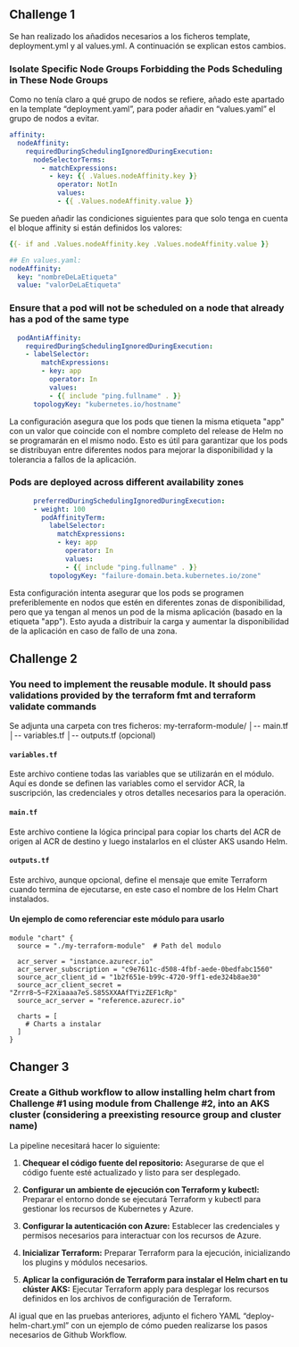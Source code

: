 ## Challenge 1

Se han realizado los añadidos necesarios a los ficheros template, deployment.yml y al values.yml. A continuación se explican estos cambios.

### Isolate Specific Node Groups Forbidding the Pods Scheduling in These Node Groups
Como no tenía claro a qué grupo de nodos se refiere, añado este apartado en la template “deployment.yaml”, para poder añadir en “values.yaml” el grupo de nodos a evitar.
```yaml
affinity:
  nodeAffinity:
    requiredDuringSchedulingIgnoredDuringExecution:
      nodeSelectorTerms:
        - matchExpressions:
          - key: {{ .Values.nodeAffinity.key }}
            operator: NotIn
            values:
            - {{ .Values.nodeAffinity.value }}
```
Se pueden añadir las condiciones siguientes para que solo tenga en cuenta el bloque affinity si están definidos los valores:
```yaml
{{- if and .Values.nodeAffinity.key .Values.nodeAffinity.value }}
```

```yaml
## En values.yaml:
nodeAffinity:
  key: "nombreDeLaEtiqueta"
  value: "valorDeLaEtiqueta"
```

### Ensure that a pod will not be scheduled on a node that already has a pod of the same type
```yaml
  podAntiAffinity:
    requiredDuringSchedulingIgnoredDuringExecution:
    - labelSelector:
        matchExpressions:
        - key: app
          operator: In
          values:
          - {{ include "ping.fullname" . }}
      topologyKey: "kubernetes.io/hostname"
```
La configuración asegura que los pods que tienen la misma etiqueta "app" con un valor que coincide con el nombre completo del release de Helm no se programarán en el mismo nodo. Esto es útil para garantizar que los pods se distribuyan entre diferentes nodos para mejorar la disponibilidad y la tolerancia a fallos de la aplicación.

### Pods are deployed across different availability zones
```yaml
      preferredDuringSchedulingIgnoredDuringExecution:
      - weight: 100
        podAffinityTerm:
          labelSelector:
            matchExpressions:
            - key: app
              operator: In
              values:
              - {{ include "ping.fullname" . }}
          topologyKey: "failure-domain.beta.kubernetes.io/zone"
```
Esta configuración intenta asegurar que los pods se programen preferiblemente en nodos que estén en diferentes zonas de disponibilidad, pero que ya tengan al menos un pod de la misma aplicación (basado en la etiqueta "app"). Esto ayuda a distribuir la carga y aumentar la disponibilidad de la aplicación en caso de fallo de una zona.

## Challenge 2 
### You need to implement the reusable module. It should pass validations provided by the terraform fmt and terraform validate commands
Se adjunta una carpeta con tres ficheros:
my-terraform-module/ 
│-- main.tf
│-- variables.tf
│-- outputs.tf (opcional)

#### `variables.tf`
Este archivo contiene todas las variables que se utilizarán en el módulo. Aquí es donde se definen las variables como el servidor ACR, la suscripción, las credenciales y otros detalles necesarios para la operación.

#### `main.tf`
Este archivo contiene la lógica principal para copiar los charts del ACR de origen al ACR de destino y luego instalarlos en el clúster AKS usando Helm.

#### `outputs.tf`
Este archivo, aunque opcional, define el mensaje que emite Terraform cuando termina de ejecutarse, en este caso el nombre de los Helm Chart instalados.

#### Un ejemplo de como referenciar este módulo para usarlo
```hcl
module "chart" {
  source = "./my-terraform-module"  # Path del modulo

  acr_server = "instance.azurecr.io"
  acr_server_subscription = "c9e7611c-d508-4fbf-aede-0bedfabc1560"
  source_acr_client_id = "1b2f651e-b99c-4720-9ff1-ede324b8ae30"
  source_acr_client_secret = "Zrrr8~5~F2Xiaaaa7eS.S85SXXAAfTYizZEF1cRp"
  source_acr_server = "reference.azurecr.io"
  
  charts = [
    # Charts a instalar
  ]
}
```

## Changer 3
### Create a Github workflow to allow installing helm chart from Challenge #1 using module from Challenge #2, into an AKS cluster (considering a preexisting resource group and cluster name)


La pipeline necesitará hacer lo siguiente:

1. **Chequear el código fuente del repositorio:** Asegurarse de que el código fuente esté actualizado y listo para ser desplegado.

2. **Configurar un ambiente de ejecución con Terraform y kubectl:** Preparar el entorno donde se ejecutará Terraform y kubectl para gestionar los recursos de Kubernetes y Azure.

3. **Configurar la autenticación con Azure:** Establecer las credenciales y permisos necesarios para interactuar con los recursos de Azure.

4. **Inicializar Terraform:** Preparar Terraform para la ejecución, inicializando los plugins y módulos necesarios.

5. **Aplicar la configuración de Terraform para instalar el Helm chart en tu clúster AKS:** Ejecutar Terraform apply para desplegar los recursos definidos en los archivos de configuración de Terraform.

Al igual que en las pruebas anteriores, adjunto el fichero YAML “deploy-helm-chart.yml” con un ejemplo de cómo pueden realizarse los pasos necesarios de Github Workflow.
